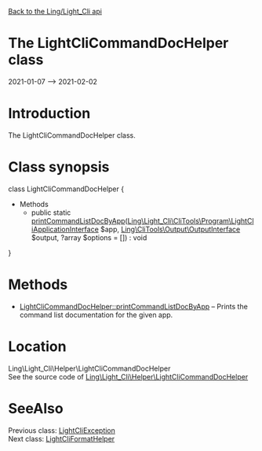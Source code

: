 [Back to the Ling/Light_Cli api](https://github.com/lingtalfi/Light_Cli/blob/master/doc/api/Ling/Light_Cli.md)



The LightCliCommandDocHelper class
================
2021-01-07 --> 2021-02-02






Introduction
============

The LightCliCommandDocHelper class.



Class synopsis
==============


class <span class="pl-k">LightCliCommandDocHelper</span>  {

- Methods
    - public static [printCommandListDocByApp](https://github.com/lingtalfi/Light_Cli/blob/master/doc/api/Ling/Light_Cli/Helper/LightCliCommandDocHelper/printCommandListDocByApp.md)([Ling\Light_Cli\CliTools\Program\LightCliApplicationInterface](https://github.com/lingtalfi/Light_Cli/blob/master/doc/api/Ling/Light_Cli/CliTools/Program/LightCliApplicationInterface.md) $app, [Ling\CliTools\Output\OutputInterface](https://github.com/lingtalfi/CliTools/blob/master/doc/api/Ling/CliTools/Output/OutputInterface.md) $output, ?array $options = []) : void

}






Methods
==============

- [LightCliCommandDocHelper::printCommandListDocByApp](https://github.com/lingtalfi/Light_Cli/blob/master/doc/api/Ling/Light_Cli/Helper/LightCliCommandDocHelper/printCommandListDocByApp.md) &ndash; Prints the command list documentation for the given app.





Location
=============
Ling\Light_Cli\Helper\LightCliCommandDocHelper<br>
See the source code of [Ling\Light_Cli\Helper\LightCliCommandDocHelper](https://github.com/lingtalfi/Light_Cli/blob/master/Helper/LightCliCommandDocHelper.php)



SeeAlso
==============
Previous class: [LightCliException](https://github.com/lingtalfi/Light_Cli/blob/master/doc/api/Ling/Light_Cli/Exception/LightCliException.md)<br>Next class: [LightCliFormatHelper](https://github.com/lingtalfi/Light_Cli/blob/master/doc/api/Ling/Light_Cli/Helper/LightCliFormatHelper.md)<br>
